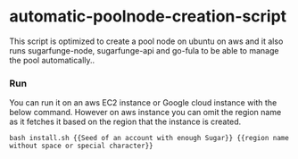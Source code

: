 # automatic-poolnode-creation-script
This script is optimized to create a pool node on ubuntu on aws and it also runs sugarfunge-node, sugarfunge-api and go-fula to be able to manage the pool automatically..

### Run

You can run it on an aws EC2 instance or Google cloud instance with the below command. However on aws instance you can omit the region name as it fetches it based on the region that the instance is created.

```
bash install.sh {{Seed of an account with enough Sugar}} {{region name without space or special character}}
```